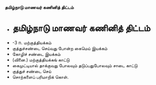 **தமிழ்நாடு மாணவர் கணினித் திட்டம்**
- # தமிழ்நாடு மாணவர் கணினித் திட்டம்
- -3 n. மற்குத்தியக்கம்
- குத்துச்சண்டை செய்வது போன்ற கைமெய் இயக்கம்
- கோழிச் சண்டை இயக்கம்
- (வினை.) மற்குத்தியக்கங் காட்டு
- கைமுட்டியால் தாக்குவது போலவும் தடுப்பதுபோலவும் சாடை காட்டு
- குத்துச் சண்டை செய்
- சொற்களைப் பரிமாறிக் கொள்.

